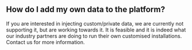 ## How do I add my own data to the platform?

If you are interested in injecting custom/private data, we are currently not supporting it, but are working towards it. It is feasible and it is indeed what our industry partners are doing to run their own customised installations. Contact us for more information.



